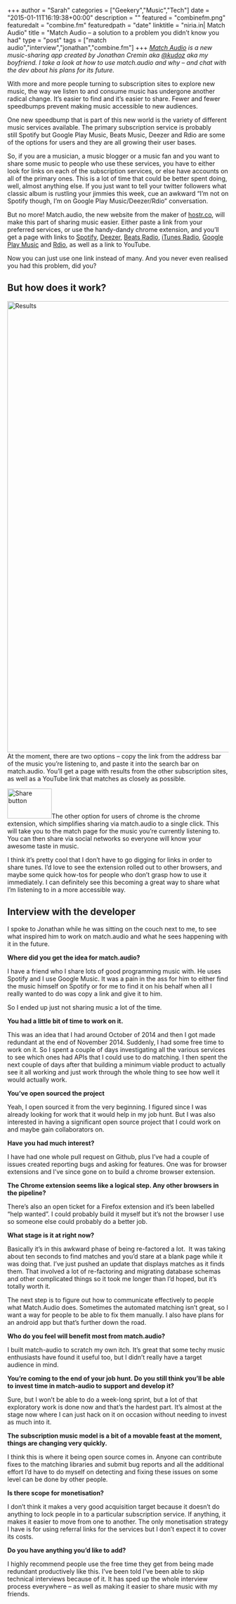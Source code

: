 +++
author = "Sarah"
categories = ["Geekery","Music","Tech"]
date = "2015-01-11T16:19:38+00:00"
description = ""
featured = "combinefm.png"
featuredalt = "combine.fm"
featuredpath = "date"
linktitle = "niria.in| Match Audio"
title = "Match Audio – a solution to a problem you didn’t know you had"
type = "post"
tags = ["match audio","interview","jonathan","combine.fm"]
+++
_<a href="http://match.audio" target="_blank">Match Audio</a> is a new music-sharing app created by Jonathan Cremin aka <a href="http://twitter.com/kudoz" target="_blank">@kudoz</a> aka my boyfriend. I take a look at how to use match.audio and why &#8211; and chat with the dev about his plans for its future._

With more and more people turning to subscription sites to explore new music, the way we listen to and consume music has undergone another radical change. It’s easier to find and it’s easier to share. Fewer and fewer speedbumps prevent making music accessible to new audiences.

One new speedbump that is part of this new world is the variety of different music services available. The primary subscription service is probably still Spotify but Google Play Music, Beats Music, Deezer and Rdio are some of the options for users and they are all growing their user bases.

So, if you are a musician, a music blogger or a music fan and you want to share some music to people who use these services, you have to either look for links on each of the subscription services, or else have accounts on all of the primary ones. This is a lot of time that could be better spent doing, well, almost anything else. If you just want to tell your twitter followers what classic album is rustling your jimmies this week, cue an awkward &#8220;I&#8217;m not on Spotify though, I&#8217;m on Google Play Music/Deezer/Rdio&#8221; conversation.

But no more! Match.audio, the new website from the maker of [hostr.co][1], will make this part of sharing music easier. Either paste a link from your preferred services, or use the handy-dandy chrome extension, and you’ll get a page with links to <a href="http://www.spotify.com" target="_blank">Spotify</a>, <a href="http://www.deezer.com/" target="_blank">Deezer</a>, <a href="http://beatsradio.ca/" target="_blank">Beats Radio</a>, <a href="https://www.apple.com/itunes/itunes-radio/" target="_blank">iTunes Radio</a>, <a href="http://play.google.com/about/music/allaccess/" target="_blank">Google Play Music</a> and <a href="http://www.rdio.com/" target="_blank">Rdio</a>, as well as a link to YouTube.

Now you can just use one link instead of many. And you never even realised you had this problem, did you?

## But how does it work?

[<img class=" wp-image-1896 size-large aligncenter" src="/img/blog/2015/01/Results-952x1024.jpg" alt="Results" width="952" height="1024" srcset="/img/blog/2015/01/Results-952x1024.jpg 952w, /img/blog/2015/01/Results-279x300.jpg 279w, /img/blog/2015/01/Results-624x671.jpg 624w, /img/blog/2015/01/Results.jpg 1209w" sizes="(max-width: 952px) 100vw, 952px" />][2]At the moment, there are two options &#8211; copy the link from the address bar of the music you&#8217;re listening to, and paste it into the search bar on match.audio. You&#8217;ll get a page with results from the other subscription sites, as well as a YouTube link that matches as closely as possible.

[<img class="alignright size-full wp-image-1911" src="/img/blog/2015/01/Share-button1.jpg" alt="Share button" width="101" height="68" />][3]The other option for users of chrome is the chrome extension, which simplifies sharing via match.audio to a single click. This will take you to the match page for the music you&#8217;re currently listening to. You can then share via social networks so everyone will know your awesome taste in music.

I think it&#8217;s pretty cool that I don&#8217;t have to go digging for links in order to share tunes. I&#8217;d love to see the extension rolled out to other browsers, and maybe some quick how-tos for people who don&#8217;t grasp how to use it immediately. I can definitely see this becoming a great way to share what I&#8217;m listening to in a more accessible way.

## Interview with the developer

I spoke to Jonathan while he was sitting on the couch next to me, to see what inspired him to work on match.audio and what he sees happening with it in the future.

**Where did you get the idea for match.audio?**

I have a friend who I share lots of good programming music with. He uses Spotify and I use Google Music. It was a pain in the ass for him to either find the music himself on Spotify or for me to find it on his behalf when all I really wanted to do was copy a link and give it to him.

So I ended up just not sharing music a lot of the time.

**You had a little bit of time to work on it.**

This was an idea that I had around October of 2014 and then I got made redundant at the end of November 2014. Suddenly, I had some free time to work on it. So I spent a couple of days investigating all the various services to see which ones had APIs that I could use to do matching. I then spent the next couple of days after that building a minimum viable product to actually see it all working and just work through the whole thing to see how well it would actually work.

**You’ve open sourced the project**

Yeah, I open sourced it from the very beginning. I figured since I was already looking for work that it would help in my job hunt. But I was also interested in having a significant open source project that I could work on and maybe gain collaborators on.

**Have you had much interest?**

I have had one whole pull request on Github, plus I&#8217;ve had a couple of issues created reporting bugs and asking for features. One was for browser extensions and I’ve since gone on to build a chrome browser extension.

**The Chrome extension seems like a logical step. Any other browsers in the pipeline?**

There’s also an open ticket for a Firefox extension and it’s been labelled “help wanted”. I could probably build it myself but it’s not the browser I use so someone else could probably do a better job.

**What stage is it at right now?**

Basically it’s in this awkward phase of being re-factored a lot.  It was taking about ten seconds to find matches and you&#8217;d stare at a blank page while it was doing that. I&#8217;ve just pushed an update that displays matches as it finds them. That involved a lot of re-factoring and migrating database schemas and other complicated things so it took me longer than I&#8217;d hoped, but it&#8217;s totally worth it.

The next step is to figure out how to communicate effectively to people what Match.Audio does. Sometimes the automated matching isn&#8217;t great, so I want a way for people to be able to fix them manually. I also have plans for an android app but that’s further down the road.

**Who do you feel will benefit most from match.audio?**

I built match-audio to scratch my own itch. It’s great that some techy music enthusiasts have found it useful too, but I didn’t really have a target audience in mind.

**You’re coming to the end of your job hunt. Do you still think you’ll be able to invest time in match-audio to support and develop it?**

Sure, but I won’t be able to do a week-long sprint, but a lot of that exploratory work is done now and that’s the hardest part. It’s almost at the stage now where I can just hack on it on occasion without needing to invest as much into it.

**The subscription music model is a bit of a movable feast at the moment, things are changing very quickly.**

I think this is where it being open source comes in. Anyone can contribute fixes to the matching libraries and submit bug reports and all the additional effort I’d have to do myself on detecting and fixing these issues on some level can be done by other people.

**Is there scope for monetisation?**

I don’t think it makes a very good acquisition target because it doesn’t do anything to lock people in to a particular subscription service. If anything, it makes it easier to move from one to another. The only monetisation strategy I have is for using referral links for the services but I don’t expect it to cover its costs.

**Do you have anything you’d like to add?**

I highly recommend people use the free time they get from being made redundant productively like this. I’ve been told I’ve been able to skip technical interviews because of it. It has sped up the whole interview process everywhere &#8211; as well as making it easier to share music with my friends.

 [1]: http://hostr.co
 [2]: /img/blog/2015/01/Results.jpg
 [3]: /img/blog/2015/01/Share-button1.jpg